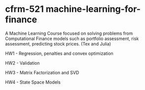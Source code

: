# cfrm-521 machine-learning-for-finance

A Machine Learning Course focused on solving problems from Computational Finance models such as portfolio assessment, risk assessment, predicting stock prices. (Tex and Julia)

HW1 - Regression, penalties and convex optimization

HW2 - Validation

HW3 - Matrix Factorization and SVD

HW4 - State Space Models


